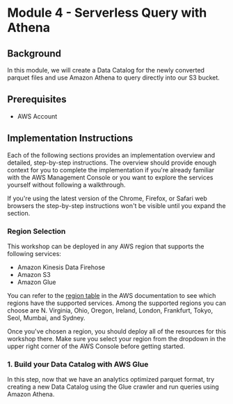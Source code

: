 # Module 4 - Serverless Query with Athena

## Background
In this module, we will create a Data Catalog for the newly converted parquet files and use Amazon Athena to query directly into our S3 bucket. 


## Prerequisites

* AWS Account

## Implementation Instructions

Each of the following sections provides an implementation overview and detailed, step-by-step instructions. The overview should provide enough context for you to complete the implementation if you're already familiar with the AWS Management Console or you want to explore the services yourself without following a walkthrough.

If you're using the latest version of the Chrome, Firefox, or Safari web browsers the step-by-step instructions won't be visible until you expand the section.

### Region Selection

This workshop can be deployed in any AWS region that supports the following services:

- Amazon Kinesis Data Firehose
- Amazon S3
- Amazon Glue


You can refer to the [region table](https://aws.amazon.com/about-aws/global-infrastructure/regional-product-services/) in the AWS documentation to see which regions have the supported services. Among the supported regions you can choose are N. Virginia, Ohio, Oregon, Ireland, London, Frankfurt, Tokyo, Seol, Mumbai, and Sydney.

Once you've chosen a region, you should deploy all of the resources for this workshop there. Make sure you select your region from the dropdown in the upper right corner of the AWS Console before getting started.


### 1. Build your Data Catalog with AWS Glue
In this step, now that we have an analytics optimized parquet format, try creating a new Data Catalog using the Glue crawler and run queries using Amazon Athena.


